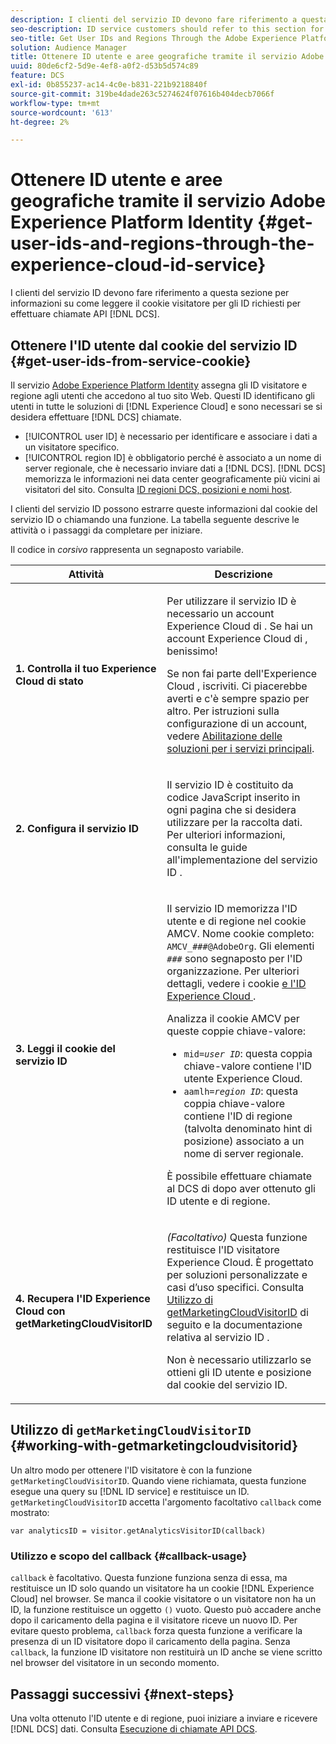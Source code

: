 ```yaml
---
description: I clienti del servizio ID devono fare riferimento a questa sezione per informazioni su come leggere il cookie visitatore per gli ID richiesti per effettuare chiamate all’API DCS.
seo-description: ID service customers should refer to this section for information on how to read the visitor cookie for the IDs required to make DCS API calls.
seo-title: Get User IDs and Regions Through the Adobe Experience Platform Identity Service
solution: Audience Manager
title: Ottenere ID utente e aree geografiche tramite il servizio Adobe Experience Platform Identity
uuid: 80de6cf2-5d9e-4ef8-a0f2-d53b5d574c89
feature: DCS
exl-id: 0b855237-ac14-4c0e-b831-221b9218840f
source-git-commit: 319be4dade263c5274624f07616b404decb7066f
workflow-type: tm+mt
source-wordcount: '613'
ht-degree: 2%

---
```


# Ottenere ID utente e aree geografiche tramite il servizio Adobe Experience Platform Identity {#get-user-ids-and-regions-through-the-experience-cloud-id-service}

I clienti del servizio ID devono fare riferimento a questa sezione per informazioni su come leggere il cookie visitatore per gli ID richiesti per effettuare chiamate API [!DNL DCS].

## Ottenere l&#39;ID utente dal cookie del servizio ID {#get-user-ids-from-service-cookie}

Il servizio [Adobe Experience Platform Identity](https://experienceleague.adobe.com/docs/id-service/using/home.html) assegna gli ID visitatore e regione agli utenti che accedono al tuo sito Web. Questi ID identificano gli utenti in tutte le soluzioni di [!DNL Experience Cloud] e sono necessari se si desidera effettuare [!DNL DCS] chiamate.

* [!UICONTROL user ID] è necessario per identificare e associare i dati a un visitatore specifico.
* [!UICONTROL region ID] è obbligatorio perché è associato a un nome di server regionale, che è necessario inviare dati a [!DNL DCS]. [!DNL DCS] memorizza le informazioni nei data center geograficamente più vicini ai visitatori del sito. Consulta [ID regioni DCS, posizioni e nomi host](../../../api/dcs-intro/dcs-api-reference/dcs-regions.md).

I clienti del servizio ID possono estrarre queste informazioni dal cookie del servizio ID o chiamando una funzione. La tabella seguente descrive le attività o i passaggi da completare per iniziare.

Il codice in *corsivo* rappresenta un segnaposto variabile.

<table id="table_660EBE1C24DD4FBE9DCE5191836C9135"> 
 <thead> 
  <tr> 
   <th colname="col1" class="entry"> Attività </th> 
   <th colname="col2" class="entry"> Descrizione </th> 
  </tr> 
 </thead>
 <tbody> 
  <tr> 
   <td colname="col1"> <p> <b>1. Controlla il tuo Experience Cloud <span class="keyword"></span> di stato</b> </p> </td> 
   <td colname="col2"> <p>Per utilizzare il servizio ID è necessario un account Experience Cloud</span> di <span class="keyword">. Se hai un account Experience Cloud</span> di <span class="keyword">, benissimo! </p> <p> Se non fai parte dell'Experience Cloud <span class="keyword"></span>, iscriviti. Ci piacerebbe averti e c'è sempre spazio per altro. Per istruzioni sulla configurazione di un account, vedere <a href="https://experienceleague.adobe.com/docs/core-services/interface/about-core-services/core-services.html" format="https" scope="external"> Abilitazione delle soluzioni per i servizi principali</a>. </p> </td> 
  </tr> 
  <tr> 
   <td colname="col1"> <p> <b>2. Configura il servizio ID <span class="keyword"></span></b> </p> </td> 
   <td colname="col2"> <p>Il servizio ID <span class="keyword"></span> è costituito da codice JavaScript inserito in ogni pagina che si desidera utilizzare per la raccolta dati. Per ulteriori informazioni, consulta le guide all'implementazione del servizio ID <a href="https://experienceleague.adobe.com/docs/id-service/using/implementation/implementation-guides.html" format="https" scope="external"></a>. </p> </td> 
  </tr> 
  <tr> 
   <td colname="col1"> <p> <b>3. Leggi il cookie </span> del servizio ID <span class="keyword"></b> </p> </td> 
   <td colname="col2"> <p>Il servizio ID <span class="keyword"></span> memorizza l'ID utente e di regione nel cookie AMCV. Nome cookie completo: <code>AMCV_<i>###</i>@AdobeOrg</code>. Gli elementi <code><i>###</i></code> sono segnaposto per l'ID organizzazione. Per ulteriori dettagli, vedere i cookie <a href="https://experienceleague.adobe.com/docs/id-service/using/intro/cookies.html" format="https" scope="external"> e l'ID Experience Cloud </a>. </p> <p>Analizza il cookie AMCV per queste coppie chiave-valore: </p> <p> 
     <ul id="ul_502ECFCDDD084D448B5EDC4E5C0909C1"> 
      <li id="li_662FFA36AC854E699D50A183B161D654"> <code>mid=<i>user ID</i></code>: questa coppia chiave-valore contiene l'ID utente <span class="keyword"> Experience Cloud</span>. </li> 
      <li id="li_65422233187B4217B50DC52DBD58F404"> <code>aamlh=<i>region ID</i></code>: questa coppia chiave-valore contiene l'ID di regione (talvolta denominato <span class="term"> hint di posizione</span>) associato a un nome di server regionale. </li> 
     </ul> </p> <p>È possibile effettuare chiamate al DCS</span> di <span class="wintitle"> dopo aver ottenuto gli ID utente e di regione. </p> </td> 
  </tr> 
  <tr> 
   <td colname="col1"> <p> <b>4. Recupera l'ID Experience Cloud <span class="keyword"></span> con getMarketingCloudVisitorID</b> </p> </td> 
   <td colname="col2"> <p><i>(Facoltativo)</i> Questa funzione restituisce l'ID visitatore <span class="keyword"> Experience Cloud</span>. È progettato per soluzioni personalizzate e casi d’uso specifici. Consulta <a href="../../../api/dcs-intro/dcs-s2s/dcs-mcid-ids.md#working-with-getmarketingcloudvisitorid"> Utilizzo di getMarketingCloudVisitorID</a> di seguito e la documentazione relativa al servizio ID <a href="https://experienceleague.adobe.com/docs/id-service/using/id-service-api/methods/getmcvid.html" format="https" scope="external"></a>. </p> <p>Non è necessario utilizzarlo se ottieni gli ID utente e posizione dal cookie del servizio ID. </p> </td> 
  </tr> 
 </tbody> 
</table>

## Utilizzo di `getMarketingCloudVisitorID` {#working-with-getmarketingcloudvisitorid}

Un altro modo per ottenere l&#39;ID visitatore è con la funzione `getMarketingCloudVisitorID`. Quando viene richiamata, questa funzione esegue una query su [!DNL ID service] e restituisce un ID. `getMarketingCloudVisitorID` accetta l&#39;argomento facoltativo `callback` come mostrato:

`var analyticsID = visitor.getAnalyticsVisitorID(callback)`

### Utilizzo e scopo del callback {#callback-usage}

`callback` è facoltativo. Questa funzione funziona senza di essa, ma restituisce un ID solo quando un visitatore ha un cookie [!DNL Experience Cloud] nel browser. Se manca il cookie visitatore o un visitatore non ha un ID, la funzione restituisce un oggetto `()` vuoto. Questo può accadere anche dopo il caricamento della pagina e il visitatore riceve un nuovo ID. Per evitare questo problema, `callback` forza questa funzione a verificare la presenza di un ID visitatore dopo il caricamento della pagina. Senza `callback`, la funzione ID visitatore non restituirà un ID anche se viene scritto nel browser del visitatore in un secondo momento.

## Passaggi successivi {#next-steps}

Una volta ottenuto l&#39;ID utente e di regione, puoi iniziare a inviare e ricevere [!DNL DCS] dati. Consulta [Esecuzione di chiamate API DCS](../../../api/dcs-intro/dcs-s2s/dcs-s2s-calls.md).
